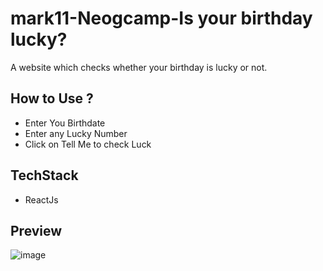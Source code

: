 # mark11-Neogcamp-Is your birthday lucky?
A website which checks whether your birthday is lucky or not.

## How to Use ?
- Enter You Birthdate
- Enter any Lucky Number 
- Click on Tell Me to check Luck

## TechStack
- ReactJs

## Preview
![image](https://user-images.githubusercontent.com/87566298/188257171-0e13eaa7-55d4-43b8-b811-86f86898c5fb.png)
